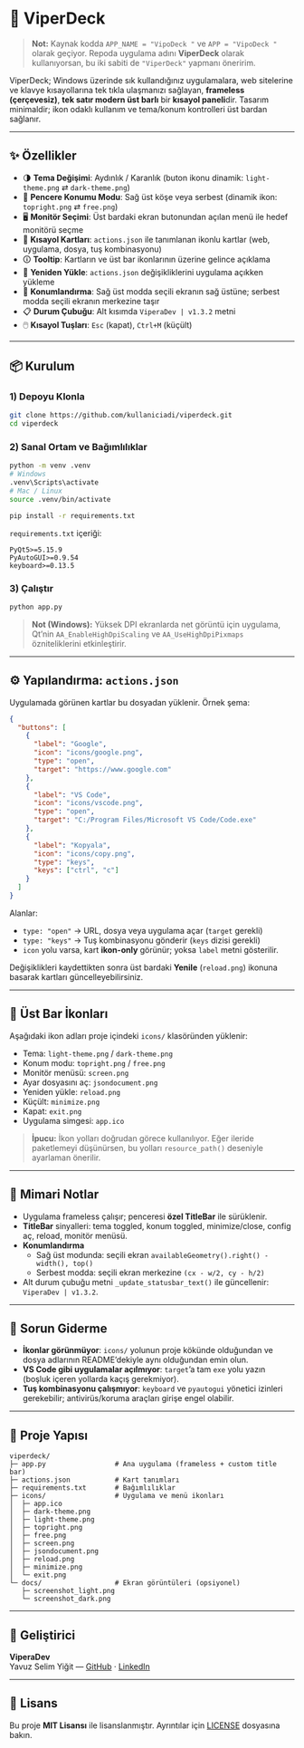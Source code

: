 # 🐍 ViperDeck

> **Not:** Kaynak kodda `APP_NAME = "VipoDeck "` ve `APP = "VipoDeck "` olarak geçiyor. Repoda uygulama adını **ViperDeck** olarak kullanıyorsan, bu iki sabiti de `"ViperDeck"` yapmanı öneririm.

ViperDeck; Windows üzerinde sık kullandığınız uygulamalara, web sitelerine ve klavye kısayollarına tek tıkla ulaşmanızı sağlayan, **frameless (çerçevesiz)**, **tek satır modern üst barlı** bir **kısayol paneli**dir. Tasarım minimaldir; ikon odaklı kullanım ve tema/konum kontrolleri üst bardan sağlanır.

---

## ✨ Özellikler

- 🌗 **Tema Değişimi**: Aydınlık / Karanlık (buton ikonu dinamik: `light-theme.png` ⇄ `dark-theme.png`)
- 📍 **Pencere Konumu Modu**: Sağ üst köşe veya serbest (dinamik ikon: `topright.png` ⇄ `free.png`)
- 🖥️ **Monitör Seçimi**: Üst bardaki ekran butonundan açılan menü ile hedef monitörü seçme
- 🧩 **Kısayol Kartları**: `actions.json` ile tanımlanan ikonlu kartlar (web, uygulama, dosya, tuş kombinasyonu)
- 🛈 **Tooltip**: Kartların ve üst bar ikonlarının üzerine gelince açıklama
- 🔁 **Yeniden Yükle**: `actions.json` değişikliklerini uygulama açıkken yükleme
- 🧭 **Konumlandırma**: Sağ üst modda seçili ekranın sağ üstüne; serbest modda seçili ekranın merkezine taşır
- 📋 **Durum Çubuğu**: Alt kısımda `ViperaDev | v1.3.2` metni
- 🖱️ **Kısayol Tuşları**: `Esc` (kapat), `Ctrl+M` (küçült)

---

## 📦 Kurulum

### 1) Depoyu Klonla

```bash
git clone https://github.com/kullaniciadi/viperdeck.git
cd viperdeck
```

### 2) Sanal Ortam ve Bağımlılıklar

```bash
python -m venv .venv
# Windows
.venv\Scripts\activate
# Mac / Linux
source .venv/bin/activate

pip install -r requirements.txt
```

`requirements.txt` içeriği:

```text
PyQt5>=5.15.9
PyAutoGUI>=0.9.54
keyboard>=0.13.5
```

### 3) Çalıştır

```bash
python app.py
```

> **Not (Windows):** Yüksek DPI ekranlarda net görüntü için uygulama, Qt’nin `AA_EnableHighDpiScaling` ve `AA_UseHighDpiPixmaps` özniteliklerini etkinleştirir.

---

## ⚙️ Yapılandırma: `actions.json`

Uygulamada görünen kartlar bu dosyadan yüklenir. Örnek şema:

```json
{
  "buttons": [
    {
      "label": "Google",
      "icon": "icons/google.png",
      "type": "open",
      "target": "https://www.google.com"
    },
    {
      "label": "VS Code",
      "icon": "icons/vscode.png",
      "type": "open",
      "target": "C:/Program Files/Microsoft VS Code/Code.exe"
    },
    {
      "label": "Kopyala",
      "icon": "icons/copy.png",
      "type": "keys",
      "keys": ["ctrl", "c"]
    }
  ]
}
```

Alanlar:

- `type: "open"` → URL, dosya veya uygulama açar (`target` gerekli)
- `type: "keys"` → Tuş kombinasyonu gönderir (`keys` dizisi gerekli)
- `icon` yolu varsa, kart **ikon-only** görünür; yoksa `label` metni gösterilir.

Değişiklikleri kaydettikten sonra üst bardaki **Yenile** (`reload.png`) ikonuna basarak kartları güncelleyebilirsiniz.

---

## 🧭 Üst Bar İkonları

Aşağıdaki ikon adları proje içindeki `icons/` klasöründen yüklenir:

- Tema: `light-theme.png` / `dark-theme.png`
- Konum modu: `topright.png` / `free.png`
- Monitör menüsü: `screen.png`
- Ayar dosyasını aç: `jsondocument.png`
- Yeniden yükle: `reload.png`
- Küçült: `minimize.png`
- Kapat: `exit.png`
- Uygulama simgesi: `app.ico`

> **İpucu:** İkon yolları doğrudan görece kullanılıyor. Eğer ileride paketlemeyi düşünürsen, bu yolları `resource_path()` deseniyle ayarlaman önerilir.

---

## 🧱 Mimari Notlar

- Uygulama frameless çalışır; penceresi **özel TitleBar** ile sürüklenir.
- **TitleBar** sinyalleri: tema toggled, konum toggled, minimize/close, config aç, reload, monitör menüsü.
- **Konumlandırma**
  - Sağ üst modunda: seçili ekran `availableGeometry().right() - width(), top()`
  - Serbest modda: seçili ekran merkezine `(cx - w/2, cy - h/2)`
- Alt durum çubuğu metni `_update_statusbar_text()` ile güncellenir: `ViperaDev | v1.3.2`.

---

## 🧪 Sorun Giderme

- **İkonlar görünmüyor**: `icons/` yolunun proje kökünde olduğundan ve dosya adlarının README’dekiyle aynı olduğundan emin olun.
- **VS Code gibi uygulamalar açılmıyor**: `target`’a tam `exe` yolu yazın (boşluk içeren yollarda kaçış gerekmiyor).
- **Tuş kombinasyonu çalışmıyor**: `keyboard` ve `pyautogui` yönetici izinleri gerekebilir; antivirüs/koruma araçları girişe engel olabilir.

---

## 📂 Proje Yapısı

```
viperdeck/
├─ app.py                 # Ana uygulama (frameless + custom title bar)
├─ actions.json           # Kart tanımları
├─ requirements.txt       # Bağımlılıklar
├─ icons/                 # Uygulama ve menü ikonları
│  ├─ app.ico
│  ├─ dark-theme.png
│  ├─ light-theme.png
│  ├─ topright.png
│  ├─ free.png
│  ├─ screen.png
│  ├─ jsondocument.png
│  ├─ reload.png
│  ├─ minimize.png
│  └─ exit.png
└─ docs/                  # Ekran görüntüleri (opsiyonel)
   ├─ screenshot_light.png
   └─ screenshot_dark.png
```

---

## 👤 Geliştirici

**ViperaDev**\
Yavuz Selim Yiğit — [GitHub](https://github.com/kullaniciadi) · [LinkedIn](https://www.linkedin.com/in/yavuz-selim-yigit/)

---

## 📜 Lisans

Bu proje **MIT Lisansı** ile lisanslanmıştır. Ayrıntılar için [LICENSE](LICENSE) dosyasına bakın.

